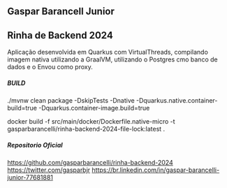 ## Gaspar Barancell Junior


## Rinha de Backend 2024

Aplicação desenvolvida em Quarkus com VirtualThreads, compilando imagem nativa utilizando a GraalVM, utilizando o Postgres cmo banco de dados e o Envou como proxy.


##### BUILD

./mvnw clean package -DskipTests -Dnative -Dquarkus.native.container-build=true -Dquarkus.container-image.build=true

docker build -f src/main/docker/Dockerfile.native-micro -t gasparbarancelli/rinha-backend-2024-file-lock:latest .


##### Repositorio Oficial

https://github.com/gasparbarancelli/rinha-backend-2024
https://twitter.com/gasparbjr
https://br.linkedin.com/in/gaspar-barancelli-junior-77681881